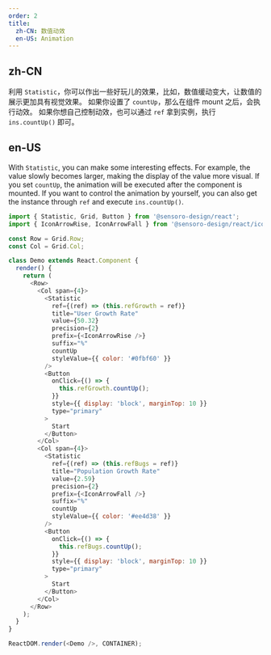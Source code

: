 ```yaml
---
order: 2
title:
  zh-CN: 数值动效
  en-US: Animation
---
```


## zh-CN

利用 `Statistic`，你可以作出一些好玩儿的效果，比如，数值缓动变大，让数值的展示更加具有视觉效果。
如果你设置了 `countUp`，那么在组件 mount 之后，会执行动效。
如果你想自己控制动效，也可以通过 `ref` 拿到实例，执行 `ins.countUp()` 即可。

## en-US

With `Statistic`, you can make some interesting effects. For example, the value slowly becomes larger, making the display of the value more visual.
If you set `countUp`, the animation will be executed after the component is mounted.
If you want to control the animation by yourself, you can also get the instance through `ref` and execute `ins.countUp()`.

```js
import { Statistic, Grid, Button } from '@sensoro-design/react';
import { IconArrowRise, IconArrowFall } from '@sensoro-design/react/icon';

const Row = Grid.Row;
const Col = Grid.Col;

class Demo extends React.Component {
  render() {
    return (
      <Row>
        <Col span={4}>
          <Statistic
            ref={(ref) => (this.refGrowth = ref)}
            title="User Growth Rate"
            value={50.32}
            precision={2}
            prefix={<IconArrowRise />}
            suffix="%"
            countUp
            styleValue={{ color: '#0fbf60' }}
          />
          <Button
            onClick={() => {
              this.refGrowth.countUp();
            }}
            style={{ display: 'block', marginTop: 10 }}
            type="primary"
          >
            Start
          </Button>
        </Col>
        <Col span={4}>
          <Statistic
            ref={(ref) => (this.refBugs = ref)}
            title="Population Growth Rate"
            value={2.59}
            precision={2}
            prefix={<IconArrowFall />}
            suffix="%"
            countUp
            styleValue={{ color: '#ee4d38' }}
          />
          <Button
            onClick={() => {
              this.refBugs.countUp();
            }}
            style={{ display: 'block', marginTop: 10 }}
            type="primary"
          >
            Start
          </Button>
        </Col>
      </Row>
    );
  }
}

ReactDOM.render(<Demo />, CONTAINER);
```
